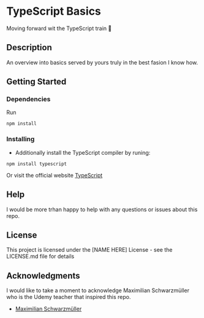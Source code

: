 # TypeScript Basics

Moving forward wit the TypeScript train 🚋

## Description

An overview into basics served by yours truly in the best fasion I know how.

## Getting Started

### Dependencies

Run 
```
npm install

```

### Installing

* Additionally install the TypeScript compiler by runing:
```
npm install typescript
```
Or visit the official website
[TypeScript](https://www.typescriptlang.org/)

## Help

I would be more trhan happy to help with any questions or issues about this repo.

## License

This project is licensed under the [NAME HERE] License - see the LICENSE.md file for details

## Acknowledgments

I would like to take a moment to acknowledge Maximilian Schwarzmüller who is the Udemy teacher that inspired this repo.
* [Maximilian Schwarzmüller](https://github.com/maxschwarzmueller)
